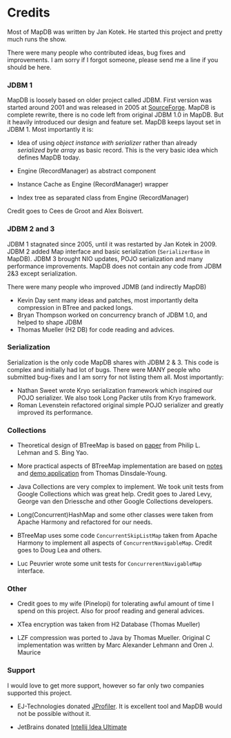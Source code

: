 Credits
=======

Most of MapDB was written by Jan Kotek. He started this project and pretty much runs the show.

There were many people who contributed ideas, bug fixes and improvements.
I am sorry if I forgot someone, please send me a line if you should be here.

### JDBM 1

MapDB is loosely based on older project called JDBM. First version was started around 2001 and was released in 2005
at [SourceForge](http://jdbm.sourceforge.net/). MapDB is complete rewrite, there is no code left from original
JDBM 1.0 in MapDB. But it heavily introduced our design and feature set.
MapDB keeps layout set in JDBM 1. Most importantly it is:

* Idea of using _object instance with serializer_ rather than already _serialized byte array_ as basic record.
This is the very basic idea which defines MapDB today.

* Engine (RecordManager) as abstract component
* Instance Cache as Engine (RecordManager) wrapper
* Index tree as separated class from Engine (RecordManager)

Credit goes to Cees de Groot and Alex Boisvert.

### JDBM 2 and 3
JDBM 1 stagnated since 2005, until it was restarted by Jan Kotek in 2009. JDBM 2 added Map interface and
basic serialization (`SerializerBase` in MapDB). JDBM 3 brought NIO updates, POJO serialization and many
performance improvements. MapDB does not contain any code from JDBM 2&3 except serialization.

There were many people who improved JDMB (and indirectly MapDB)
* Kevin Day sent many ideas and patches, most importantly delta compression in BTree and packed longs.
* Bryan Thompson worked on concurrency branch of JDBM 1.0, and helped to shape JDBM
* Thomas Mueller (H2 DB) for code reading and advices.


### Serialization

Serialization is the only code MapDB shares with JDBM 2 & 3. This  code is complex and
initially had lot of bugs. There were MANY people who submitted bug-fixes and I am sorry for
not listing them all. Most importantly:
* Nathan Sweet wrote Kryo serialization framework which inspired our POJO serializer. We also took Long Packer utils from Kryo framework.
* Roman Levenstein refactored original simple POJO serializer and greatly improved its performance.

### Collections

* Theoretical design of BTreeMap is based on [paper](http://www.cs.cornell.edu/courses/cs4411/2009sp/blink.pdf)
from Philip L. Lehman and S. Bing Yao.

* More practical aspects of BTreeMap implementation are based on [notes](http://www.doc.ic.ac.uk/~td202/)
and [demo application](http://www.doc.ic.ac.uk/~td202/btree/) from Thomas Dinsdale-Young.

* Java Collections are very complex to implement. We took unit tests from Google Collections which was great help.
Credit goes to Jared Levy, George van den Driessche and other Google Collections developers.

* Long(Concurrent)HashMap and some other classes were taken from Apache Harmony and refactored for our needs.

* BTreeMap uses some code  `ConcurrentSkipListMap` taken from Apache Harmony to implement all aspects of `ConcurrentNavigableMap`. Credit goes to  Doug Lea and others.

* Luc Peuvrier wrote some unit tests for `ConcurrerentNavigableMap` interface.

### Other

* Credit goes to my wife (Pinelopi) for tolerating awful amount of time I spend on this project. Also for proof reading and general advices.

* XTea encryption was taken from H2 Database (Thomas Mueller)

* LZF compression was ported to Java by Thomas Mueller. Original C implementation was written by Marc Alexander Lehmann and Oren J. Maurice

### Support

I would love to get more support, however so far only two companies supported this project.

* EJ-Technologies donated [JProfiler](http://www.ej-technologies.com/products/jprofiler/overview.html).
It is excellent tool and MapDB would not be possible without it.

* JetBrains donated [Intellij Idea Ultimate](http://www.jetbrains.com/idea/)



